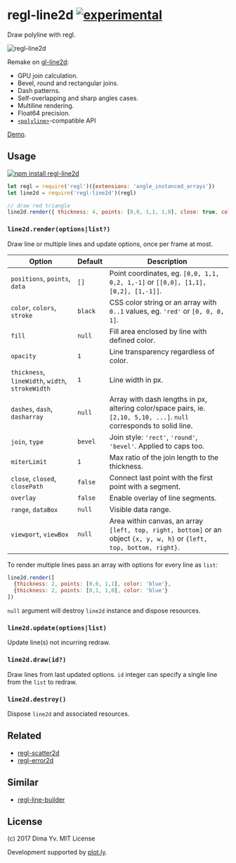 # regl-line2d [![experimental](https://img.shields.io/badge/stability-unstable-green.svg)](http://github.com/badges/stability-badges)

Draw polyline with regl.

![regl-line2d](https://github.com/dy/regl-line2d/blob/master/preview.png?raw=true)

Remake on [gl-line2d](https://github.com/gl-vis/gl-line2d):

* GPU join calculation.
* Bevel, round and rectangular joins.
* Dash patterns.
* Self-overlapping and sharp angles cases.
* Multiline rendering.
* Float64 precision.
* [`<polyline>`](https://developer.mozilla.org/en-US/docs/Web/SVG/Element/polyline)-compatible API

[Demo](https://dy.github.io/regl-line2d).

## Usage

[![npm install regl-line2d](https://nodei.co/npm/regl-line2d.png?mini=true)](https://npmjs.org/package/regl-line2d/)

```js
let regl = require('regl')({extensions: 'angle_instanced_arrays'})
let line2d = require('regl-line2d')(regl)

// draw red triangle
line2d.render({ thickness: 4, points: [0,0, 1,1, 1,0], close: true, color: 'red' })
```

### `line2d.render(options|list?)`

Draw line or multiple lines and update options, once per frame at most.

Option | Default | Description
---|---|---
`positions`, `points`, `data` | `[]` | Point coordinates, eg. `[0,0, 1,1, 0,2, 1,-1]` or `[[0,0], [1,1], [0,2], [1,-1]]`.
`color`, `colors`, `stroke` | `black` | CSS color string or an array with `0..1` values, eg. `'red'` or `[0, 0, 0, 1]`.
`fill` | `null` | Fill area enclosed by line with defined color.
`opacity` | `1` | Line transparency regardless of color.
`thickness`, `lineWidth`, `width`, `strokeWidth` | `1` | Line width in px.
`dashes`, `dash`, `dasharray` | `null` | Array with dash lengths in px, altering color/space pairs, ie. `[2,10, 5,10, ...]`. `null` corresponds to solid line.
`join`, `type` | `bevel` | Join style: `'rect'`, `'round'`, `'bevel'`. Applied to caps too.
`miterLimit` | `1` | Max ratio of the join length to the thickness.
`close`, `closed`, `closePath` | `false` | Connect last point with the first point with a segment.
`overlay` | `false` | Enable overlay of line segments.
`range`, `dataBox` | `null` | Visible data range.
`viewport`, `viewBox` | `null` | Area within canvas, an array `[left, top, right, bottom]` or an object `{x, y, w, h}` or `{left, top, bottom, right}`.

To render multiple lines pass an array with options for every line as `list`:

```js
line2d.render([
  {thickness: 2, points: [0,0, 1,1], color: 'blue'},
  {thickness: 2, points: [0,1, 1,0], color: 'blue'}
])
```

`null` argument will destroy `line2d` instance and dispose resources.

### `line2d.update(options|list)`

Update line(s) not incurring redraw.

### `line2d.draw(id?)`

Draw lines from last updated options. `id` integer can specify a single line from the `list` to redraw.

### `line2d.destroy()`

Dispose `line2d` and associated resources.


## Related

* [regl-scatter2d](https://github.com/dy/regl-scatter2d)
* [regl-error2d](https://github.com/dy/regl-error2d)

## Similar

* [regl-line-builder](https://github.com/jpweeks/regl-line-builder)

## License

(c) 2017 Dima Yv. MIT License

Development supported by [plot.ly](https://github.com/plotly/).
